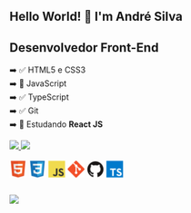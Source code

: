 ## Hello World! 👋 I'm André Silva
## Desenvolvedor Front-End

:arrow_right: :white_check_mark: HTML5 e CSS3 <br>
:arrow_right: :memo: JavaScript <br>
➡️ ✅ TypeScript <br>
➡️ ✅ Git <br>
➡️ 📝 Estudando **React JS** <br>


<div>
  <a href="htt´s://girhub.com/andre-silva96">
  <img height="180em" src="https://github-readme-stats.vercel.app/api?username=andre-silva96&show_icons=true&theme=dark&include_all_commits=true&count_private=true"/>
  <img height="180em" src="https://github-readme-stats.vercel.app/api/top-langs/?username=andre-silva96&layout=compact&langs_count=16&theme=dark"/>
</div>

<div style="display: inline-block"><br/>
  <img align="center" alt="Andre-HTML" height="30" width="30" src="https://raw.githubusercontent.com/devicons/devicon/master/icons/html5/html5-original.svg"/>
  <img align="center" alt="Andre-CSS" height="30" width="30" src="https://raw.githubusercontent.com/devicons/devicon/master/icons/css3/css3-original.svg"/>
  <img align="center" alt="Andre-JavaScript" height="30" width="30" src="https://raw.githubusercontent.com/devicons/devicon/master/icons/javascript/javascript-original.svg"/>
  <img align="center" alt="Andre-Git" height="30" width="30" src="https://raw.githubusercontent.com/devicons/devicon/master/icons/git/git-original.svg"/>
  <img align="center" alt="Andre-GitHub" height="30" width="30" src="https://raw.githubusercontent.com/devicons/devicon/master/icons/github/github-original.svg"/>
  <img align="center" alt="Andre-TypeScript" height="30" width="30" src="https://raw.githubusercontent.com/devicons/devicon/master/icons/typescript/typescript-original.svg"/>
</div>

##

<div>
  <a href="https://linkedin.com/in/andresilva96" target="_blank">
    <img src="https://img.shields.io/badge/-LinkedIn-%23007785?style=for-the-badge&logo=linkedin&logoColor=white" target="_blank" />
  </a>
</div>
